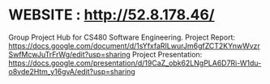 # WEBSITE : http://52.8.178.46/
Group Project Hub for CS480 Software Engineering.
Project Report: https://docs.google.com/document/d/1sYfxfaRILwurJm6gfZCT2KYnwWvzrSwfMcwJuTrFrWg/edit?usp=sharing
Project Presentation: https://docs.google.com/presentation/d/19CaZ_obk62LNgPLA6D7Ri-W1du-o8vde2Htm_y16gvA/edit?usp=sharing
